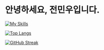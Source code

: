 # 안녕하세요, 전민우입니다.

[![My Skills](https://skillicons.dev/icons?i=aws,gcp,azure,react,vue,flutter&perline=3)](https://skillicons.dev)

[![Top Langs](https://github-readme-stats.vercel.app/api/top-langs/?username=manex3&layout=compact)](https://github.com/manex3/github-readme-stats)

<a href="https://git.io/streak-stats"><img src="https://github-readme-streak-stats.herokuapp.com?user=manex3" alt="GitHub Streak" /></a>      

